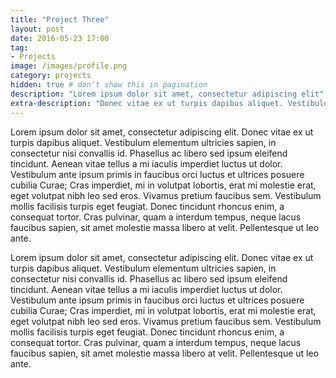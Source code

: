 ```yaml
---
title: "Project Three"
layout: post
date: 2016-05-23 17:00
tag:
- Projects
image: /images/profile.png
category: projects
hidden: true # don't show this in pagination
description: "Lorem ipsum dolor sit amet, consectetur adipiscing elit"
extra-description: "Donec vitae ex ut turpis dapibus aliquet. Vestibulum elementum ultricies sapien, in consectetur nisi convallis id."
---
```


Lorem ipsum dolor sit amet, consectetur adipiscing elit. Donec vitae ex ut turpis dapibus aliquet. Vestibulum elementum ultricies sapien, in consectetur nisi convallis id. Phasellus ac libero sed ipsum eleifend tincidunt. Aenean vitae tellus a mi iaculis imperdiet luctus ut dolor. Vestibulum ante ipsum primis in faucibus orci luctus et ultrices posuere cubilia Curae; Cras imperdiet, mi in volutpat lobortis, erat mi molestie erat, eget volutpat nibh leo sed eros. Vivamus pretium faucibus sem. Vestibulum mollis facilisis turpis eget feugiat. Donec tincidunt rhoncus enim, a consequat tortor. Cras pulvinar, quam a interdum tempus, neque lacus faucibus sapien, sit amet molestie massa libero at velit. Pellentesque ut leo ante.

Lorem ipsum dolor sit amet, consectetur adipiscing elit. Donec vitae ex ut turpis dapibus aliquet. Vestibulum elementum ultricies sapien, in consectetur nisi convallis id. Phasellus ac libero sed ipsum eleifend tincidunt. Aenean vitae tellus a mi iaculis imperdiet luctus ut dolor. Vestibulum ante ipsum primis in faucibus orci luctus et ultrices posuere cubilia Curae; Cras imperdiet, mi in volutpat lobortis, erat mi molestie erat, eget volutpat nibh leo sed eros. Vivamus pretium faucibus sem. Vestibulum mollis facilisis turpis eget feugiat. Donec tincidunt rhoncus enim, a consequat tortor. Cras pulvinar, quam a interdum tempus, neque lacus faucibus sapien, sit amet molestie massa libero at velit. Pellentesque ut leo ante.

